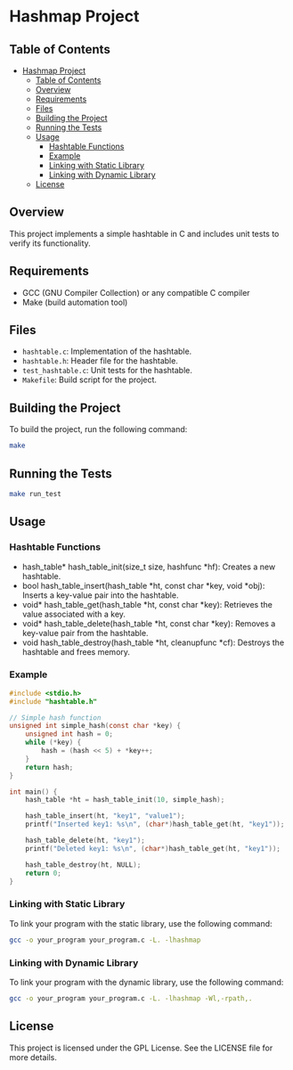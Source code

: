 # Hashmap Project

## Table of Contents
- [Hashmap Project](#hashmap-project)
  - [Table of Contents](#table-of-contents)
  - [Overview](#overview)
  - [Requirements](#requirements)
  - [Files](#files)
  - [Building the Project](#building-the-project)
  - [Running the Tests](#running-the-tests)
  - [Usage](#usage)
    - [Hashtable Functions](#hashtable-functions)
    - [Example](#example)
    - [Linking with Static Library](#linking-with-static-library)
    - [Linking with Dynamic Library](#linking-with-dynamic-library)
  - [License](#license)

## Overview
This project implements a simple hashtable in C and includes unit tests to verify its functionality.

## Requirements
- GCC (GNU Compiler Collection) or any compatible C compiler
- Make (build automation tool)

## Files
- `hashtable.c`: Implementation of the hashtable.
- `hashtable.h`: Header file for the hashtable.
- `test_hashtable.c`: Unit tests for the hashtable.
- `Makefile`: Build script for the project.

## Building the Project
To build the project, run the following command:
```sh
make
```
## Running the Tests
```sh
make run_test
```
## Usage
### Hashtable Functions
- hash_table* hash_table_init(size_t size, hashfunc *hf): Creates a new hashtable.
- bool hash_table_insert(hash_table *ht, const char *key, void *obj): Inserts a key-value pair into the hashtable.
- void* hash_table_get(hash_table *ht, const char *key): Retrieves the value associated with a key.
- void* hash_table_delete(hash_table *ht, const char *key): Removes a key-value pair from the hashtable.
- void hash_table_destroy(hash_table *ht, cleanupfunc *cf): Destroys the hashtable and frees memory.

### Example
```c
#include <stdio.h>
#include "hashtable.h"

// Simple hash function
unsigned int simple_hash(const char *key) {
    unsigned int hash = 0;
    while (*key) {
        hash = (hash << 5) + *key++;
    }
    return hash;
}

int main() {
    hash_table *ht = hash_table_init(10, simple_hash);

    hash_table_insert(ht, "key1", "value1");
    printf("Inserted key1: %s\n", (char*)hash_table_get(ht, "key1"));

    hash_table_delete(ht, "key1");
    printf("Deleted key1: %s\n", (char*)hash_table_get(ht, "key1"));

    hash_table_destroy(ht, NULL);
    return 0;
}
```
### Linking with Static Library
To link your program with the static library, use the following command:
```sh
gcc -o your_program your_program.c -L. -lhashmap
```

### Linking with Dynamic Library
To link your program with the dynamic library, use the following command:
```sh
gcc -o your_program your_program.c -L. -lhashmap -Wl,-rpath,.
```

## License
This project is licensed under the GPL License. See the LICENSE file for more details.
